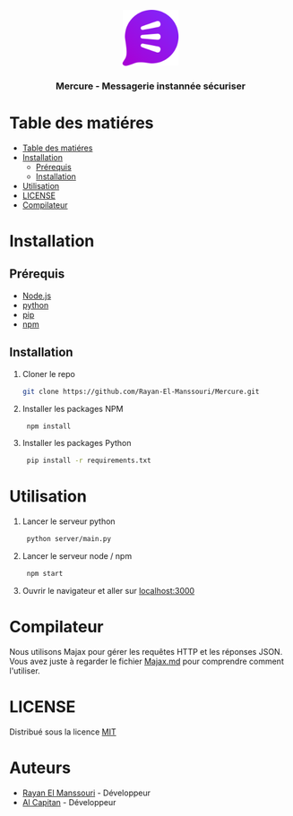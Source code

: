 <p align="center">
  <a href="https://github.com/Rayan-El-Manssouri/Mercure#readme">
    <img src="./public/assets/logo/color light 500.webp" alt="Mercure logo" style="width: 100px;" >
  </a>
</p>

<h3 align="center">Mercure - Messagerie instannée sécuriser</h3>

# Table des matiéres

- [Table des matiéres](#table-des-matiéres)
- [Installation](#installation)
  - [Prérequis](#prérequis)
  - [Installation](#installation-1)
- [Utilisation](#utilisation)
- [LICENSE](./LICENSE)
- [Compilateur](#compilateur)

# Installation

## Prérequis

- [Node.js](https://nodejs.org/en/download/)
- [python](https://www.python.org/downloads/)
- [pip](https://pip.pypa.io/en/stable/installing/)
- [npm](https://www.npmjs.com/get-npm)

## Installation

1. Cloner le repo
   ```sh
   git clone https://github.com/Rayan-El-Manssouri/Mercure.git
   ```

2. Installer les packages NPM
   ```sh
    npm install
    ```

3. Installer les packages Python
   ```sh
    pip install -r requirements.txt
    ```

# Utilisation

1. Lancer le serveur python
   ```sh
    python server/main.py
    ```
2. Lancer le serveur node / npm
   ```sh
    npm start
    ```

3. Ouvrir le navigateur et aller sur [localhost:3000](http://localhost:3000)


# Compilateur

Nous utilisons Majax pour gérer les requêtes HTTP et les réponses JSON. Vous avez juste à regarder le fichier [Majax.md](./Majax/MAJAX.md) pour comprendre comment l'utiliser.

# LICENSE

Distribué sous la licence
[MIT](./LICENSE)

# Auteurs

- [Rayan El Manssouri](https://github.com/Rayan-El-Manssouri) - Développeur
- [Al Capitan](https://github.com/Al-Capitan) - Développeur
